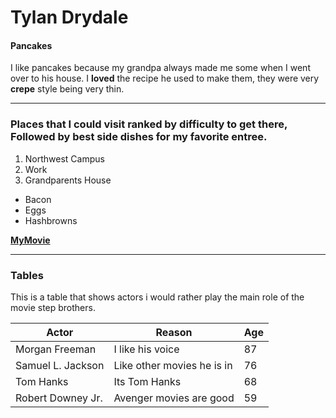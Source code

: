 # Tylan Drydale

#### Pancakes

I like pancakes because my grandpa always made me some when I went over to his house. I **loved** the recipe he used to make them, they were very **crepe** style being very thin. 

---

### Places that I could visit ranked by difficulty to get there, Followed by best side dishes for my favorite entree. 

1. Northwest Campus
2. Work
3. Grandparents House

* Bacon
* Eggs
* Hashbrowns

**[MyMovie](MyMovie.md)**

---

### Tables

This is a table that shows actors i would rather play the main role of the movie step brothers.

| Actor | Reason | Age |
| --- | --- | --- |
| Morgan Freeman | I like his voice | 87 |
| Samuel L. Jackson | Like other movies he is in | 76 |
| Tom Hanks | Its Tom Hanks | 68 |
| Robert Downey Jr. | Avenger movies are good | 59 |
